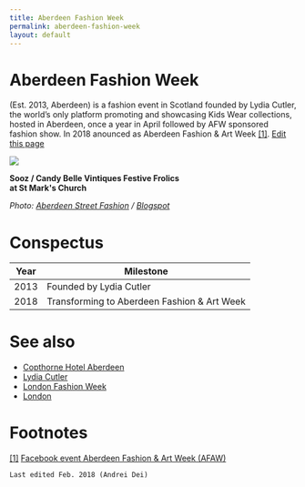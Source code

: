 ```yaml
---
title: Aberdeen Fashion Week
permalink: aberdeen-fashion-week
layout: default
---
```


# Aberdeen Fashion Week

(Est. 2013, Aberdeen) is a fashion event in Scotland founded by Lydia Cutler, the world’s only platform promoting and showcasing Kids Wear collections, hosted in Aberdeen, once a year in April followed by AFW sponsored fashion show. In 2018 anounced as Aberdeen Fashion & Art Week <span id="a1">[\[1\]](#f1)</span>. [Edit this page](http://prose.io/#indexmod/encyclopedia/edit/master/aberdeen-fashion-week.md)

![](/encyclopedia/images/afw-sooz.jpg)

**Sooz / Candy Belle Vintiques Festive Frolics <br> at St Mark's Church**

*Photo: [Aberdeen Street Fashion](aberdeen-street-fashion.md) / [Blogspot](blogspot.md)*

# Conspectus

|Year|Milestone|
|----|---------|
|2013|Founded by Lydia Cutler|
|2018|Transforming to Aberdeen Fashion & Art Week|


# See also

- [Copthorne Hotel Aberdeen](copthorne-hotel-aberdeen.md)
- [Lydia Cutler](lydia-cutler.md)
- [London Fashion Week](london-fashion-week.md)
- [London](london.md)

# Footnotes

[[1]](#a1) <span id="f1"></span> [Facebook event Aberdeen Fashion & Art Week (AFAW)]()

`Last edited Feb. 2018 (Andrei Dei)`
